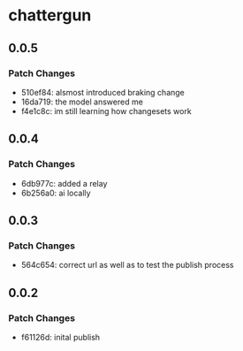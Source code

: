 # chattergun

## 0.0.5

### Patch Changes

- 510ef84: alsmost introduced braking change
- 16da719: the model answered me
- f4e1c8c: im still learning how changesets work

## 0.0.4

### Patch Changes

- 6db977c: added a relay
- 6b256a0: ai locally

## 0.0.3

### Patch Changes

- 564c654: correct url as well as to test the publish process

## 0.0.2

### Patch Changes

- f61126d: inital publish
